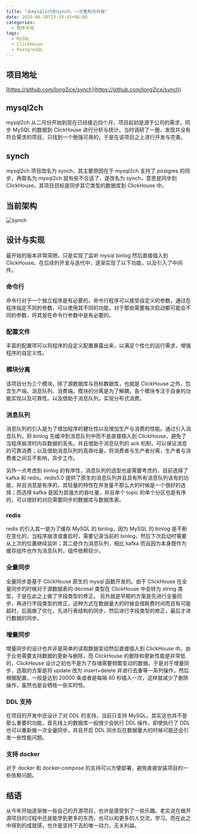 ```yaml
---
title: "从mysql2ch到synch，一次重构与升级"
date: 2020-06-30T23:24:45+08:00
categories:
  - 程序天地
tags:
  - MySQL
  - ClickHouse
  - PostgreSQL
---
```


## 项目地址

[https://github.com/long2ice/synch](https://github.com/long2ice/synch)

## mysql2ch

mysql2ch 从二月份开始到现在已经接近四个月，项目起初是源于公司的需求，同步 MySQL 的数据到 ClickHouse 进行分析与统计。当时调研了一圈，发现并没有符合需求的项目，只找到一个勉强可用的，于是在该项目之上进行开发与完善。

## synch

mysql2ch 项目改名为 synch，其主要原因在于 mysql2ch 支持了 postgres 的同步，再取名为 mysql2ch 就有些不合适了，遂改名为 synch，意思是同步到 ClickHouse，其项目目标是同步其它类型的数据库到 ClickHouse 中。

## 当前架构

![synch](https://github.com/long2ice/synch/raw/dev/images/synch.png)

## 设计与实现

最开始的版本非常简陋，只是实现了监听 mysql binlog 然后直接插入到 ClickHouse。在后续的开发与迭代中，逐渐实现了以下功能，以及引入了中间件。

### 命令行

命令行对于一个独立程序是有必要的。命令行程序可以接受自定义的参数，通过在程序指定不同的参数，可以使用其不同的功能，对于那些需要每次启动都可能会不同的参数，将其放在命令行参数中是有必要的。

### 配置文件

丰富的配置项可以将程序的自定义配置暴露出来，以满足个性化的运行需求，增强程序的自定义性。

### 模块分离

该项目分为三个模块，除了源数据库与目标数据库，也就是 ClickHouse 之外，包含生产端、消息队列、消费端。模块的分离是为了解耦，各个模块专注于自身的功能实现以及可靠性。以及借助于消息队列，实现分布式消费。

### 消息队列

消息队列的引入是为了增加程序的健壮性以及增加生产与消费的性能。通过引入消息队列，将 binlog 先缓冲到消息队列中而不是直接插入到 ClickHouse，避免了当程序崩溃时内存数据的丢失。并且借助于消息队列的 ack 机制，可以保证消息的可靠消费；以及借助消息队列的高吞吐量，将消费者与生产者分离，生产者与消费者之间互不影响，异步工作。

另外一点考虑到 binlog 的有序性，消息队列的选型也是需要考虑的，目前选择了 kafka 和 redis。redis5.0 提供了原生的消息队列并且具有所有消息队列该有的功能，并且消息是有序的，其轻量的特性在并发量不那么大的时候是一个很好的选择；而选择 kafka 是因为其强大的吞吐量，并且单个 topic 的单个分区也是有序的，可以很好的对应需要同步的数据库与数据库表。

### redis

redis 的引入其一是为了缓存 MySQL 的 binlog，因为 MySQL 的 binlog 是不断在变化的，当程序崩溃或重启时，需要记录当前的 binlog，然后下次启动时需要从上次的位置继续监听；其二是作为消息队列，相比 kafka 而且因为本身既作为缓存组件也作为消息队列，组件依赖较少。

### 全量同步

全量同步是基于 ClickHouse 原生的 mysql 函数开发的。由于 ClickHouse 在全量同步的时候对于源数据表的 decimal 类型在 ClickHouse 中会转为 string 类型，于是在此之上做了字段类型的修正。
另外就是早期的方案是先进行全量同步，再进行字段类型的修正，这种方式在数据量大的时候会很耗费时间而且有可能超时，后面做了优化，先进行表结构的同步，然后进行字段类型的修正，最后才进行数据的同步。

### 增量同步

增量同步的设计也并非是简单的读取数据变动然后直接插入到 ClickHouse 中。由于业务需要支持数据的更新与删除，而 ClickHouse 的删除和更新性能是非常低的，ClickHouse 设计之初也不是为了存储需要频繁变动的数据。于是对于增量同步，选取的方案是将 update 改为 insert+delete 并进行去重等一系列操作，然后根据配置，一般是达到 20000 条或者是每隔 60 秒插入一次，这样就减少了删除操作，虽然也是会牺牲一些实时性。

### DDL 支持

在项目的开发中还设计了对 DDL 的支持，当前只支持 MySQL。其实这也并不是那么重要的功能，首先线上的数据库一般很少会执行 DDL 操作，即使执行了 DDL 也可以重新做一次全量同步。并且开启 DDL 同步后在数据量大的时候可能还会引发一些性能问题。

### 支持 docker

对于 docker 和 docker-compose 的支持可以方便部署，避免直接安装项目的一些依赖问题。

## 结语

从今年开始逐渐做一些自己的开源项目，也许是感受到了一些乐趣。老实说在做开源项目的过程中还是能学到更多的东西，也可以和更多的人交流，学习。而在此之中得到的成就感，也许是坚持下去的唯一动力，无关利益。
